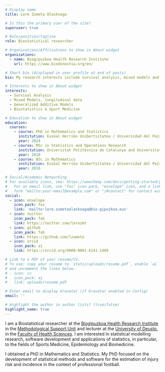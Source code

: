 ```yaml
---
# Display name
title: Lore Zumeta Olaskoaga

# Is this the primary user of the site?
superuser: true

# Role/position/tagline
role: Biostatistical researcher

# Organizations/Affiliations to show in About widget
organizations:
  - name: Biogipuzkoa Health Research Institute
    url: https://www.biodonostia.org/en/

# Short bio (displayed in user profile at end of posts)
bio: My research interests include survival analysis, mixed models and GAMs.

# Interests to show in About widget
interests:
  - Survival Analysis
  - Mixed Models, longitudinal data 
  - Generalized Additive Models
  - Biostatistics & Sport Medicine

# Education to show in About widget
education:
  courses:
    - course: PhD in Mathematics and Statistics
      institution: Euskal Herriko Unibertsitatea / Universidad del País Vasco (UPV/EHU)
      year: 2024
    - course: MSc in Statistics and Operations Research
      institution: Universitat Politècnica de Catalunya and Universitat de Barcelona (UPC and UB)
      year: 2018
    - course: BSc in Mathematics
      institution: Euskal Herriko Unibertsitatea / Universidad del País Vasco (UPV/EHU) 
      year: 2016

# Social/Academic Networking
# For available icons, see: https://wowchemy.com/docs/getting-started/page-builder/#icons
#   For an email link, use "fas" icon pack, "envelope" icon, and a link in the
#   form "mailto:your-email@example.com" or "/#contact" for contact widget.
social:
  - icon: envelope
    icon_pack: fas
    link: 'mailto:lore.zumetaolaskoaga@bio-gipuzkoa.eus'
  - icon: twitter
    icon_pack: fab
    link: https://twitter.com/lorezmt
  - icon: github
    icon_pack: fab
    link: https://github.com/lzumeta
  - icon: orcid
    icon_pack: ai
    link: https://orcid.org/0000-0001-6141-1469

# Link to a PDF of your resume/CV.
# To use: copy your resume to `static/uploads/resume.pdf`, enable `ai` icons in `params.toml`,
# and uncomment the lines below.
# - icon: cv
#   icon_pack: ai
#   link: uploads/resume.pdf

# Enter email to display Gravatar (if Gravatar enabled in Config)
email: ''

# Highlight the author in author lists? (true/false)
highlight_name: true
---
```


I am a Biostatistical researcher at the [Biogipuzkoa Health Research Institute](https://www.biodonostia.org/en/) in the [Methodological Support Unit](https://www.biodonostia.org/en/support-units-services/methodological-support-unit/) and lecturer at the [University of Deusto](https://www.deusto.es/en/home), in the [Faculty of Health Sciences](https://www.deusto.es/en/home/study/courses/bachelors-degree/physiotherapy?_ga=2.259730383.418540566.1758983551-1478737693.1758983551). I am interested in statistical modelling research, software development and applications of statistics, in particular, to the fields of Sports Medicine, Epidemiology and Biomedicine.

I obtained a PhD in Mathematics and Statistics. My PhD focused on the development of statistical methods and software for the estimation of injury risk and incidence in the context of professional football. 

[comment]: <> ({{< icon name="download" pack="fas" >}} Download my {{< staticref "uploads/demo_resume.pdf" "newtab" >}}resumé{{< /staticref >}}.)
